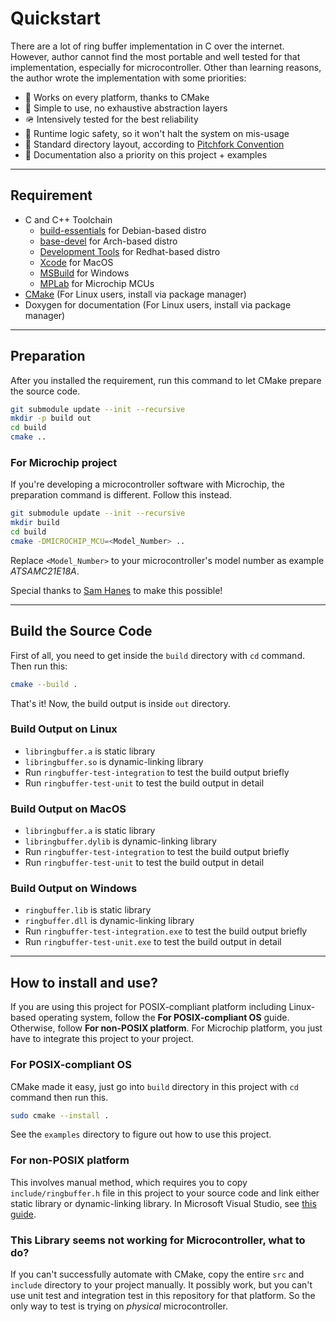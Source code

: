 # Quickstart

There are a lot of ring buffer implementation in C over the internet. However,
author cannot find the most portable and well tested for that implementation,
especially for microcontroller. Other than learning reasons, the author wrote
the implementation with some priorities:

-   🧳 Works on every platform, thanks to CMake
-   🍼 Simple to use, no exhaustive abstraction layers
-   🪖 Intensively tested for the best reliability
-   🛟 Runtime logic safety, so it won't halt the system on mis-usage
-   📏 Standard directory layout, according to [Pitchfork Convention][1]
-   📖 Documentation also a priority on this project + examples

---

## Requirement

-   C and C++ Toolchain
    -   [build-essentials][2] for Debian-based distro
    -   [base-devel][3] for Arch-based distro
    -   [Development Tools][4] for Redhat-based distro
    -   [Xcode][5] for MacOS
    -   [MSBuild][6] for Windows
    -   [MPLab][7] for Microchip MCUs
-   [CMake](https://cmake.org/download) (For Linux users, install via package
    manager)
-   Doxygen for documentation (For Linux users, install via package manager)

---

## Preparation

After you installed the requirement, run this command to let CMake prepare the
source code.

```bash
git submodule update --init --recursive
mkdir -p build out
cd build
cmake ..
```

### For Microchip project

If you're developing a microcontroller software with Microchip, the preparation
command is different. Follow this instead.

```bash
git submodule update --init --recursive
mkdir build
cd build
cmake -DMICROCHIP_MCU=<Model_Number> ..
```

Replace `<Model_Number>` to your microcontroller's model number as example
_ATSAMC21E18A_.

Special thanks to [Sam Hanes][8] to make this possible!

---

## Build the Source Code

First of all, you need to get inside the `build` directory with `cd` command.
Then run this:

```bash
cmake --build .
```

That's it! Now, the build output is inside `out` directory.

### Build Output on Linux

-   `libringbuffer.a` is static library
-   `libringbuffer.so` is dynamic-linking library
-   Run `ringbuffer-test-integration` to test the build output briefly
-   Run `ringbuffer-test-unit` to test the build output in detail

### Build Output on MacOS

-   `libringbuffer.a` is static library
-   `libringbuffer.dylib` is dynamic-linking library
-   Run `ringbuffer-test-integration` to test the build output briefly
-   Run `ringbuffer-test-unit` to test the build output in detail

### Build Output on Windows

-   `ringbuffer.lib` is static library
-   `ringbuffer.dll` is dynamic-linking library
-   Run `ringbuffer-test-integration.exe` to test the build output briefly
-   Run `ringbuffer-test-unit.exe` to test the build output in detail

---

## How to install and use?

If you are using this project for POSIX-compliant platform including Linux-based
operating system, follow the **For POSIX-compliant OS** guide. Otherwise, follow
**For non-POSIX platform**. For Microchip platform, you just have to integrate
this project to your project.

### For POSIX-compliant OS

CMake made it easy, just go into `build` directory in this project with `cd`
command then run this.

```bash
sudo cmake --install .
```

See the `examples` directory to figure out how to use this project.

### For non-POSIX platform

This involves manual method, which requires you to copy `include/ringbuffer.h`
file in this project to your source code and link either static library or
dynamic-linking library. In Microsoft Visual Studio, see [this guide][9].

### This Library seems not working for Microcontroller, what to do?

If you can't successfully automate with CMake, copy the entire `src` and
`include` directory to your project manually. It possibly work, but you can't
use unit test and integration test in this repository for that platform. So the
only way to test is trying on _physical_ microcontroller.

[1]: https://github.com/vector-of-bool/pitchfork#readme
[2]: https://packages.ubuntu.com/jammy/build-essential
[3]: https://archlinux.org/packages/core/any/base-devel
[4]: https://unix.stackexchange.com/a/1344/472035
[5]: https://stackoverflow.com/a/38086884/3730834
[6]: https://visualstudio.microsoft.com/downloads
[7]: https://www.microchip.com/en-us/tools-resources/develop/mplab-x-ide
[8]: https://github.com/Elemecca
[9]: https://stackoverflow.com/a/23882710/3730834

